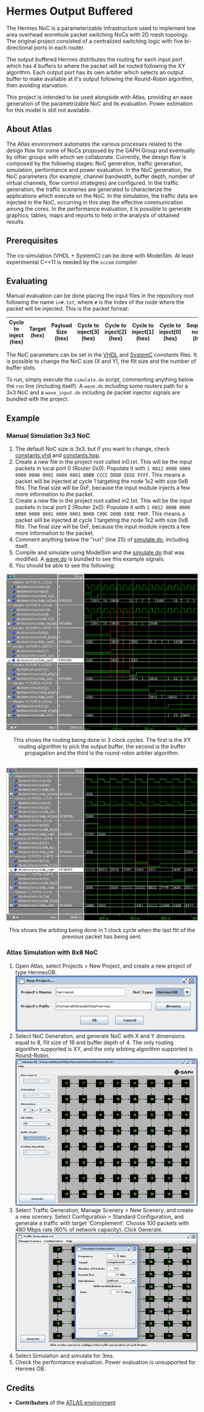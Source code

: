 # Hermes Output Buffered

The Hermes NoC is a parameterizable infrastructure used to implement low area overhead wormhole packet switching NoCs with 2D mesh topology. The original project consisted of a centralized switching logic with five bi-directional ports in each router.

The output buffered Hermes distributes the routing for each input port which has 4 buffers to where the packet will be routed following the XY algorithm. Each output port has its own arbiter which selects an output buffer to make available at it's output following the Round-Robin algorithm, then avoiding starvation.

This project is intended to be used alongside with Atlas, providing an ease generation of the parametrizable NoC and its evaluation. Power estimation for this model is still not available.

## About Atlas

The Atlas environment automates the various processes related to the design flow for some of NoCs proposed by the GAPH Group and eventually by other groups with which we collaborate. Currently, the design flow is composed by the following stages: NoC generation, traffic generation, simulation, performance and power evaluation. In the NoC generation, the NoC parameters (for example, channel bandwidth, buffer depth, number of virtual channels, flow control strategies) are configured. In the traffic generation, the traffic sceneries are generated to characterize the applications which execute on the NoC. In the simulation, the traffic data are injected in the NoC, occurring in this step the effective communication among the cores. In the performance evaluation, it is possible to generate graphics, tables, maps and reports to help in the analysis of obtained results.

## Prerequisites

The co-simulation (VHDL + SystemC) can be done with ModelSim. At least experimental C++11 is needed by the `sccom` compiler.

## Evaluating

Manual evaluation can be done placing the input files in the repository root following the name `in#.txt`, where `#` is the index of the node where the packet will be injected. This is the packet format:

| Cycle to inject (hex) | Target (hex) | Payload Size (hex) | Cycle to inject[3] (hex) | Cycle to inject[2] (hex) | Cycle to inject[1] (hex) | Cycle to inject[0] (hex) | Sequence no.[1] (hex) | Sequence no.[0] (hex) | Payload... |
|-----------------------|--------------|--------------------|--------------------------|--------------------------|--------------------------|--------------------------|----------------|-|-|

The NoC parameters can be set in the [VHDL](hermes/constants.vhd) and [SystemC](modules/constants.hpp) constants files. It is possible to change the NoC size (X and Y), the flit size and the number of buffer slots.

To run, simply execute the `simulate.do` script, commenting anything below the `run` line (including itself). A `wave.do` including some routers path for a 3x3 NoC and a `wave_input.do` including de packet injector signals are bundled with the project.

## Example

### Manual Simulation 3x3 NoC

1. The default NoC size is 3x3, but if you want to change, check [constants.vhd](/hermes/constants.vhd) and [constants.hpp](modules/constants.hpp).
2. Create a new file in the project root called in0.txt. This will be the input packets in local port 0 (Router 0x0). Populate it with ```1 0012 000B 0000 0000 0000 0001 0000 0001 BBBB CCCC DDDD EEEE FFFF```. This means a packet will be injected at cycle 1 targeting the node 1x2 with size 0xB flits. The final size will be 0xF, because the input module injects a few more information to the packet.
3. Create a new file in the project root called in2.txt. This will be the input packets in local port 2 (Router 2x0). Populate it with ```1 0012 000B 0000 0000 0000 0001 0000 0001 B00B C00C D00D E00E F00F```. This means a packet will be injected at cycle 1 targeting the node 1x2 with size 0xB flits. The final size will be 0xF, because the input module injects a few more information to the packet.
4. Comment anything below the "run" (line 25) of [simulate.do](simulate.do), including itself.
5. Compile and simulate using ModelSim and the [simulate.do](simulate.do) that was modified. A [wave.do](wave.do) is bundled to see this example signals.
6. You should be able to see the following:

<div align="center">
	<img src=docs/routing.png >
	<p>This shows the routing being done in 3 clock cycles. The first is the XY routing algorithm to pick the output buffer, the second is the buffer propagation and the third is the round-robin arbiter algorithm.</p>
</div>
<br/>
<div align="center">
	<img src=docs/arbiting.png >
	<p>This shows the arbiting being done in 1 clock cycle when the last flit of the previous packet has being sent.</p>
</div>

### Atlas Simulation with 8x8 NoC

1. Open Atlas, select Projects > New Project, and create a new project of type HermesOB. <br/><div align="center"><img src=docs/project.png ></div>
2. Select NoC Generation, and generate NoC with X and Y dimensions equal to 8, flit size of 16 and buffer depth of 4. The only routing algorithm supported is XY, and the only arbiting algorithm supported is Round-Robin. <br/><div align="center"><img src=docs/generate.png ></div>
3. Select Traffic Generation, Manage Scenery > New Scenery, and create a new scenery. Select Configuration > Standard Configuration, and generate a traffic with target 'Complement'. Choose 100 packets with 480 Mbps rate (60% of network capacity). Click Generate. <br/><div align="center"><img src=docs/traffic.png></div>
4. Select Simulation and simulate for 3ms.
5. Check the performance evaluation. Power evaluation is unsupported for Hermes OB.


## Credits

* **Contributors** of the [ATLAS environment](https://corfu.pucrs.br/redmine/projects/atlas)
